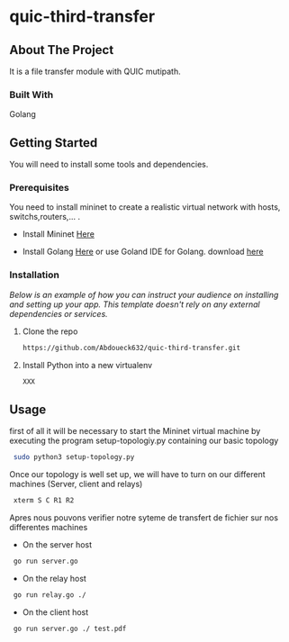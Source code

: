 # quic-third-transfer



<!-- ABOUT THE PROJECT -->
## About The Project
It is a file transfer module with QUIC mutipath.

### Built With

Golang

<!-- GETTING STARTED -->
## Getting Started

You will need to install some tools and dependencies.

### Prerequisites

You need to install mininet to create a realistic virtual network with hosts, switchs,routers,... .
* Install Mininet <a href="http://mininet.org/download/#option-2-native-installation-from-source">Here</a>
 
* Install Golang <a href="https://go.dev/doc/install">Here</a> or use Goland IDE for Golang. download <a href="https://www.jetbrains.com/go/download/#section=linuxhttps://www.jetbrains.com/go/download/#section=linux">here</a>
 
### Installation

_Below is an example of how you can instruct your audience on installing and setting up your app. This template doesn't rely on any external dependencies or services._

1. Clone the repo
   ```sh
   https://github.com/Abdoueck632/quic-third-transfer.git
   ```
3. Install Python into a new virtualenv
   ```sh
   XXX
   ```



<!-- USAGE EXAMPLES -->
## Usage

first of all it will be necessary to start the Mininet virtual machine by executing the program setup-topologiy.py containing our basic topology
  ```sh
   sudo python3 setup-topology.py
 ```
Once our topology is well set up, we will have to turn on our different machines (Server, client and relays)

  ```sh
   xterm S C R1 R2
 ```
 Apres nous pouvons verifier notre syteme de transfert de fichier sur nos differentes machines
 
 * On the server host
  ```sh
   go run server.go
 ```
  * On the relay host
  ```sh
   go run relay.go ./
 ```
  * On the client host
  ```sh
   go run server.go ./ test.pdf
 ```
 
